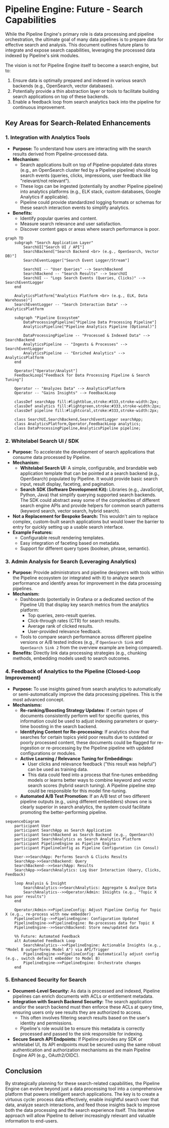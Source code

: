 # Pipeline Engine: Future - Search Capabilities

While the Pipeline Engine's primary role is data processing and pipeline orchestration, the ultimate goal of many data pipelines is to prepare data for effective search and analysis. This document outlines future plans to integrate and expose search capabilities, leveraging the processed data indexed by Pipeline's sink modules.

The vision is not for Pipeline Engine itself to become a search engine, but to:
1.  Ensure data is optimally prepared and indexed in various search backends (e.g., OpenSearch, vector databases).
2.  Potentially provide a thin abstraction layer or tools to facilitate building search applications on top of these backends.
3.  Enable a feedback loop from search analytics back into the pipeline for continuous improvement.

## Key Areas for Search-Related Enhancements

### 1. Integration with Analytics Tools

*   **Purpose:** To understand how users are interacting with the search results derived from Pipeline-processed data.
*   **Mechanism:**
    *   Search applications built on top of Pipeline-populated data stores (e.g., an OpenSearch cluster fed by a Pipeline pipeline) should log search events (queries, clicks, impressions, user feedback like "relevant/not relevant").
    *   These logs can be ingested (potentially by another Pipeline pipeline) into analytics platforms (e.g., ELK stack, custom databases, Google Analytics if applicable).
    *   Pipeline could provide standardized logging formats or schemas for these search interaction events to simplify analytics.
*   **Benefits:**
    *   Identify popular queries and content.
    *   Measure search relevance and user satisfaction.
    *   Discover content gaps or areas where search performance is poor.

```mermaid
graph TD
    subgraph "Search Application Layer"
        SearchUI["Search UI / API"]
        SearchBackend["Search Backend <br> (e.g., OpenSearch, Vector DB)"]
        SearchEventLogger["Search Event Logger/Stream"]

        SearchUI -- "User Queries" --> SearchBackend
        SearchBackend -- "Search Results" --> SearchUI
        SearchUI -- "Logs Search Events (Queries, Clicks)" --> SearchEventLogger
    end

    AnalyticsPlatform["Analytics Platform <br> (e.g., ELK, Data Warehouse)"]
    SearchEventLogger -- "Search Interaction Data" --> AnalyticsPlatform

    subgraph "Pipeline Ecosystem"
        DataProcessingPipeline["Pipeline Data Processing Pipeline"]
        AnalyticsPipeline["Pipeline Analytics Pipeline (Optional)"]

        DataProcessingPipeline -- "Processed & Indexed Data" --> SearchBackend
        AnalyticsPipeline -- "Ingests & Processes" --> SearchEventLogger
        AnalyticsPipeline -- "Enriched Analytics" --> AnalyticsPlatform
    end

    Operator["Operator/Analyst"]
    FeedbackLoop["Feedback for Data Processing Pipeline & Search Tuning"]

    Operator -- "Analyzes Data" --> AnalyticsPlatform
    Operator -- "Gains Insights" --> FeedbackLoop

    classDef searchApp fill:#lightblue,stroke:#333,stroke-width:2px;
    classDef analytics fill:#lightgreen,stroke:#333,stroke-width:2px;
    classDef pipeline fill:#lightcoral,stroke:#333,stroke-width:2px;

    class SearchUI,SearchBackend,SearchEventLogger searchApp;
    class AnalyticsPlatform,Operator,FeedbackLoop analytics;
    class DataProcessingPipeline,AnalyticsPipeline pipeline;
```

### 2. Whitelabel Search UI / SDK

*   **Purpose:** To accelerate the development of search applications that consume data processed by Pipeline.
*   **Mechanism:**
    *   **Whitelabel Search UI:** A simple, configurable, and brandable web application template that can be pointed at a search backend (e.g., OpenSearch) populated by Pipeline. It would provide basic search input, result display, faceting, and pagination.
    *   **Search SDK (Software Development Kit):** Libraries (e.g., JavaScript, Python, Java) that simplify querying supported search backends. The SDK could abstract away some of the complexities of different search engine APIs and provide helpers for common search patterns (keyword search, vector search, hybrid search).
*   **Not a Replacement for Bespoke Search:** This wouldn't aim to replace complex, custom-built search applications but would lower the barrier to entry for quickly setting up a usable search interface.
*   **Example Features:**
    *   Configurable result rendering templates.
    *   Easy integration of faceting based on metadata.
    *   Support for different query types (boolean, phrase, semantic).

### 3. Admin Analysis for Search (Leveraging Analytics)

*   **Purpose:** Provide administrators and pipeline designers with tools within the Pipeline ecosystem (or integrated with it) to analyze search performance and identify areas for improvement in the data processing pipelines.
*   **Mechanism:**
    *   Dashboards (potentially in Grafana or a dedicated section of the Pipeline UI) that display key search metrics from the analytics platform:
        *   Top queries, zero-result queries.
        *   Click-through rates (CTR) for search results.
        *   Average rank of clicked results.
        *   User-provided relevance feedback.
    *   Tools to compare search performance across different pipeline versions or A/B tested indices (e.g., if `OpenSearch Sink` and `OpenSearch Sink 2` from the overview example are being compared).
*   **Benefits:** Directly link data processing strategies (e.g., chunking methods, embedding models used) to search outcomes.

### 4. Feedback of Analytics to the Pipeline (Closed-Loop Improvement)

*   **Purpose:** To use insights gained from search analytics to automatically or semi-automatically improve the data processing pipelines. This is the most advanced concept.
*   **Mechanisms:**
    *   **Re-ranking/Boosting Strategy Updates:** If certain types of documents consistently perform well for specific queries, this information could be used to adjust indexing parameters or query-time boosting in the search backend.
    *   **Identifying Content for Re-processing:** If analytics show that searches for certain topics yield poor results due to outdated or poorly processed content, these documents could be flagged for re-ingestion or re-processing by the Pipeline pipeline with updated configurations or modules.
    *   **Active Learning / Relevance Tuning for Embeddings:**
        *   User clicks and relevance feedback ("this result was helpful") can be used as training data.
        *   This data could feed into a process that fine-tunes embedding models or learns better ways to combine keyword and vector search scores (hybrid search tuning). A Pipeline pipeline step could be responsible for this model fine-tuning.
    *   **Automated A/B Test Promotion:** If an A/B test of two different pipeline outputs (e.g., using different embedders) shows one is clearly superior in search analytics, the system could facilitate promoting the better-performing pipeline.

```mermaid
sequenceDiagram
    participant User
    participant SearchApp as Search Application
    participant SearchBackend as Search Backend (e.g., OpenSearch)
    participant SearchAnalytics as Search Analytics Platform
    participant PipelineEngine as Pipeline Engine
    participant PipelineConfig as Pipeline Configuration (in Consul)

    User->>SearchApp: Performs Search & Clicks Results
    SearchApp->>SearchBackend: Query
    SearchBackend-->>SearchApp: Results
    SearchApp->>SearchAnalytics: Log User Interaction (Query, Clicks, Feedback)

    loop Analysis & Insight
        SearchAnalytics->>SearchAnalytics: Aggregate & Analyze Data
        SearchAnalytics-->>Operator/Admin: Insights (e.g., "Topic X has poor results")
    end

    Operator/Admin->>PipelineConfig: Adjust Pipeline Config for Topic X (e.g., re-process with new embedder)
    PipelineConfig-->>PipelineEngine: Configuration Updated
    PipelineEngine->>PipelineEngine: Re-processes data for Topic X
    PipelineEngine-->>SearchBackend: Store new/updated data

    %% Future: Automated Feedback
    alt Automated Feedback Loop
        SearchAnalytics-->>PipelineEngine: Actionable Insights (e.g., "Model B outperforms Model A") via API/Trigger
        PipelineEngine->>PipelineConfig: Automatically adjust config (e.g., switch default embedder to Model B)
        PipelineEngine->>PipelineEngine: Orchestrate changes
    end
```

### 5. Enhanced Security for Search

*   **Document-Level Security:** As data is processed and indexed, Pipeline pipelines can enrich documents with ACLs or entitlement metadata.
*   **Integration with Search Backend Security:** The search application and/or the search backend must then enforce these ACLs at query time, ensuring users only see results they are authorized to access.
    *   This often involves filtering search results based on the user's identity and permissions.
    *   Pipeline's role would be to ensure this metadata is correctly processed and passed to the sink responsible for indexing.
*   **Secure Search API Endpoints:** If Pipeline provides any SDK or whitelabel UI, its API endpoints must be secured using the same robust authentication and authorization mechanisms as the main Pipeline Engine API (e.g., OAuth2/OIDC).

## Conclusion

By strategically planning for these search-related capabilities, the Pipeline Engine can evolve beyond just a data processing tool into a comprehensive platform that powers intelligent search applications. The key is to create a virtuous cycle: process data effectively, enable insightful search over that data, analyze search interactions, and feed those insights back to improve both the data processing and the search experience itself. This iterative approach will allow Pipeline to deliver increasingly relevant and valuable information to end-users.
